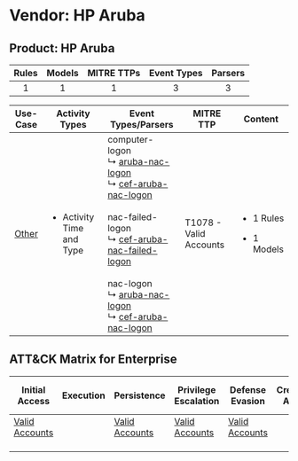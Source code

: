 Vendor: HP Aruba
================
Product: HP Aruba
-----------------
| Rules | Models | MITRE TTPs | Event Types | Parsers |
|:-----:|:------:|:----------:|:-----------:|:-------:|
|   1   |   1    |     1      |      3      |    3    |

|               Use-Case                | Activity Types                            | Event Types/Parsers                                                                                                                                                                                                                                                                                                                                                                                                                                           | MITRE TTP                  | Content                                             |
|:-------------------------------------:| ----------------------------------------- | ------------------------------------------------------------------------------------------------------------------------------------------------------------------------------------------------------------------------------------------------------------------------------------------------------------------------------------------------------------------------------------------------------------------------------------------------------------- | -------------------------- | --------------------------------------------------- |
| [Other](../UseCases/usecase_other.md) | <ul><li>Activity Time  and Type</li></ul> |  computer-logon<br> ↳ [aruba-nac-logon](../Parsers/parserContent_aruba-nac-logon.md)<br> ↳ [cef-aruba-nac-logon](../Parsers/parserContent_cef-aruba-nac-logon.md)<br><br> nac-failed-logon<br> ↳ [cef-aruba-nac-failed-logon](../Parsers/parserContent_cef-aruba-nac-failed-logon.md)<br><br> nac-logon<br> ↳ [aruba-nac-logon](../Parsers/parserContent_aruba-nac-logon.md)<br> ↳ [cef-aruba-nac-logon](../Parsers/parserContent_cef-aruba-nac-logon.md)<br> | T1078 - Valid Accounts<br> | <ul><li>1 Rules</li></ul><ul><li>1 Models</li></ul> |

ATT&CK Matrix for Enterprise
----------------------------
| Initial Access                                                      | Execution | Persistence                                                         | Privilege Escalation                                                | Defense Evasion                                                     | Credential Access | Discovery | Lateral Movement | Collection | Command and Control | Exfiltration | Impact |
| ------------------------------------------------------------------- | --------- | ------------------------------------------------------------------- | ------------------------------------------------------------------- | ------------------------------------------------------------------- | ----------------- | --------- | ---------------- | ---------- | ------------------- | ------------ | ------ |
| [Valid Accounts](https://attack.mitre.org/techniques/T1078)<br><br> |           | [Valid Accounts](https://attack.mitre.org/techniques/T1078)<br><br> | [Valid Accounts](https://attack.mitre.org/techniques/T1078)<br><br> | [Valid Accounts](https://attack.mitre.org/techniques/T1078)<br><br> |                   |           |                  |            |                     |              |        |